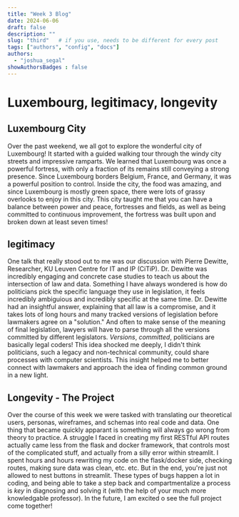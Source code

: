 ```yaml
---
title: "Week 3 Blog"
date: 2024-06-06
draft: false
description: ""
slug: "third"   # if you use, needs to be different for every post
tags: ["authors", "config", "docs"]
authors:
  - "joshua_segal"
showAuthorsBadges : false
---
```


# Luxembourg, legitimacy, longevity

## Luxembourg City

Over the past weekend, we all got to explore the wonderful city of Luxembourg! It started with a guided walking tour through the windy city streets and impressive ramparts. We learned that Luxembourg was once a powerful fortress, with only a fraction of its remains still conveying a strong presence. Since Luxembourg borders Belgium, France, and Germany, it was a powerful position to control. Inside the city, the food was amazing, and since Luxembourg is mostly green space, there were lots of grassy overlooks to enjoy in this city. This city taught me that you can have a balance between power and peace, fortresses and fields, as well as being committed to continuous improvement, the fortress was built upon and broken down at least seven times!

## legitimacy

One talk that really stood out to me was our discussion with Pierre Dewitte, Researcher, KU Leuven Centre for IT and IP (CiTiP). Dr. Dewitte was incredibly engaging and concrete case studies to teach us about the intersection of law and data. Something I have always wondered is how do politicians pick the specific language they use in legislation, it feels incredibly ambiguious and incredibly specific at the same time. Dr. Dewitte had an insightful answer, explaining that all law is a compromise, and it takes lots of long hours and many tracked versions of legislation before lawmakers agree on a "solution." And often to make sense of the meaning of final legislation, lawyers will have to parse through all the versions committed by different legislators. *Versions*, *committed*, politicians are basically legal coders! This idea shocked me deeply, I didn't think politicians, such a legacy and non-technical community, could share processes with computer scientists. This insight helped me to better connect with lawmakers and approach the idea of finding common ground in a new light.

## Longevity - The Project

Over the course of this week we were tasked with translating our theoretical users, personas, wireframes, and schemas into real code and data. One thing that became quickly apparant is something will always go wrong from theory to practice. A struggle I faced in creating my first RESTful API routes actually came less from the flask and docker framework, that controls most of the complicated stuff, and actually from a silly error within streamlit. I spent hours and hours rewriting my code on the flask/docker side, checking routes, making sure data was clean, etc. etc. But in the end, you're just not allowed to nest buttons in streamlit. These types of bugs happen a lot in coding, and being able to take a step back and compartmentalize a process is *key* in diagnosing and solving it (with the help of your much more knowledgable professor). In the future, I am excited o see the full project come together!







